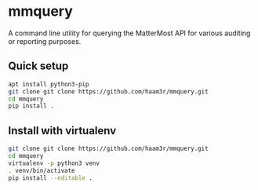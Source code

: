 # mmquery

A command line utility for querying the MatterMost API for various auditing or reporting purposes.

## Quick setup

```bash
apt install python3-pip
git clone git clone https://github.com/haam3r/mmquery.git
cd mmquery
pip install .
```

## Install with virtualenv

```bash
git clone git clone https://github.com/haam3r/mmquery.git
cd mmquery
virtualenv -p python3 venv
. venv/bin/activate
pip install --editable .
```